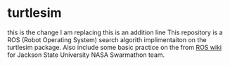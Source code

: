# turtlesim
this is the change I am replacing
this is an addition line 
This repository is a ROS (Robot Operating System) search algorith implimentaiton on the turtlesim package. Also include some basic practice on the from [ROS wiki](http://wiki.ros.org/ROS/Tutorials) for Jackson State University NASA Swarmathon team.
